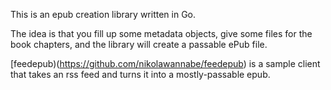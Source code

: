 This is an epub creation library written in Go.

The idea is that you fill up some metadata objects, give some files for the book chapters, and the library will create a passable ePub file.

[feedepub)(https://github.com/nikolawannabe/feedepub) is a sample client that takes an rss feed and turns it into a mostly-passable epub.

